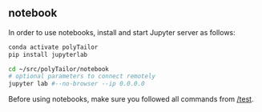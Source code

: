 ## notebook

In order to use notebooks, install and start Jupyter server as follows:

```bash
conda activate polyTailor
pip install jupyterlab

cd ~/src/polyTailor/notebook
# optional parameters to connect remotely
jupyter lab #--no-browser --ip 0.0.0.0
```

Before using notebooks, make sure you followed all commands from [/test](/test).



